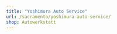 ```yaml
---
title: "Yoshimura Auto Service"
url: /sacramento/yoshimura-auto-service/
shop: Autowerkstatt
---
```

